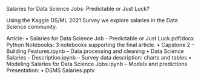 Salaries for Data Science Jobs: Predictable or Just Luck?

Using the Kaggle DS/ML 2021 Survey we explore salaries in the Data Science community.

Article:
•	Salaries for Data Science Job - Predictable or Just Luck.pdf/docx
Python Notebooks: 3 notebooks supporting the final article.
•	Capstone 2 – Building Features.ipynb – Data processing and cleaning
•	Data Science Salaries – Description.ipynb – Survey data description: charts and tables 
•	Modeling Salaries for Data Science Jobs.ipynb – Models and predictions
Presentation:
•	DSMS Salaries.pptx

